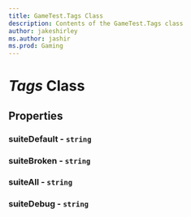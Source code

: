 ```yaml
---
title: GameTest.Tags Class
description: Contents of the GameTest.Tags class
author: jakeshirley
ms.author: jashir
ms.prod: Gaming
---
```

# *Tags* Class

## Properties
### **suiteDefault** - `string`


### **suiteBroken** - `string`


### **suiteAll** - `string`


### **suiteDebug** - `string`



